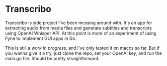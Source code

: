 # Transcribo

Transcribo is  side project I've been messing around with. It's an app for extracting audio from media files and generate subtitles and transcripts using OpenAI Whisper API. At this point is more of an experiment of using Fyne to implement GUI apps in Go.

This is still a *work in progress*, and I've only tested it on macos so far. But if you wanna give it a try, just clone the repo, set your OpenAI key, and run the main.go file. Should be pretty straightforward.
